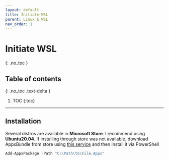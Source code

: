 ```yaml
---
layout: default
title: Initiate WSL
parent: Linux & WSL
nav_order: 1
---
```


# Initiate WSL
{: .no_toc }

## Table of contents
{: .no_toc .text-delta }

1. TOC
{:toc}

---

## Installation
Several distros are available in **Microsoft Store**. I recommend using **Ubuntu20.04**. If installing through store was not available,  download AppxBundle from store using 
[this service](https://store.rg-adguard.net/)
and then install it via PowerShell
```powershell
Add-AppxPackage -Path "C:\Path\to\File.Appx"
```